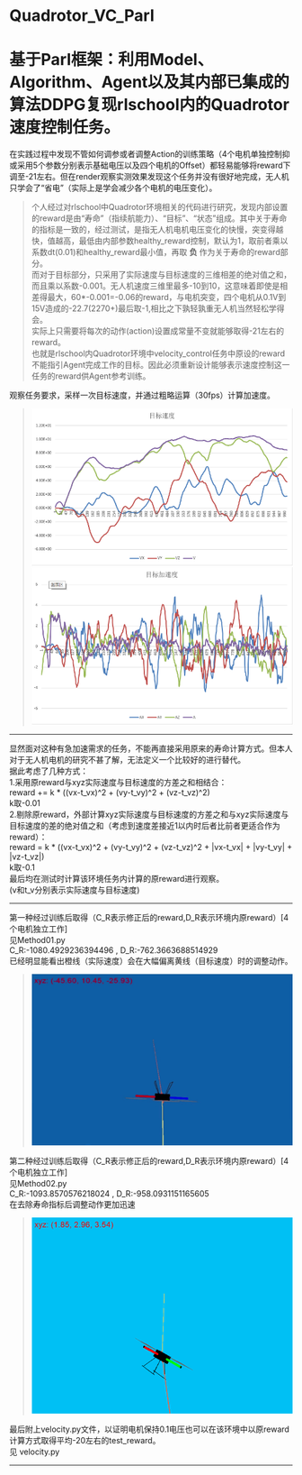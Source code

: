 # Quadrotor_VC_Parl
基于Parl框架：利用Model、Algorithm、Agent以及其内部已集成的算法DDPG复现rlschool内的Quadrotor速度控制任务。
=
在实践过程中发现不管如何调参或者调整Action的训练策略（4个电机单独控制抑或采用5个参数分别表示基础电压以及四个电机的Offset）都轻易能够将reward下调至-21左右。但在render观察实测效果发现这个任务并没有很好地完成，无人机只学会了“省电”（实际上是学会减少各个电机的电压变化）。<br> 
>个人经过对rlschool中Quadrotor环境相关的代码进行研究，发现内部设置的reward是由“寿命”（指续航能力）、“目标”、“状态”组成。其中关于寿命的指标是一致的，经过测试，是指无人机电机电压变化的快慢，突变得越快，值越高，最低由内部参数healthy_reward控制，默认为1，取前者乘以系数dt(0.01)和healthy_reward最小值，再取  **负** 作为关于寿命的reward部分。<br> 
>而对于目标部分，只采用了实际速度与目标速度的三维相差的绝对值之和，而且乘以系数-0.001。无人机速度三维里最多-10到10，这意味着即使是相差得最大，60*-0.001=-0.06的reward，与电机突变，四个电机从0.1V到15V造成的-22.7(2270+)最后取-1,相比之下孰轻孰重无人机当然轻松学得会。<br> 
>实际上只需要将每次的动作(action)设置成常量不变就能够取得-21左右的reward。<br> 
>也就是rlschool内Quadrotor环境中velocity_control任务中原设的reward不能指引Agent完成工作的目标。因此必须重新设计能够表示速度控制这一任务的reward供Agent参考训练。<br> 

观察任务要求，采样一次目标速度，并通过粗略运算（30fps）计算加速度。<br> 
>![](https://github.com/solution-cn/pic/blob/master/V.png)<br>
>![](https://github.com/solution-cn/pic/blob/master/A.png)<br>

---
显然面对这种有急加速需求的任务，不能再直接采用原来的寿命计算方式。但本人对于无人机电机的研究不甚了解，无法定义一个比较好的进行替代。<br>
据此考虑了几种方式：<br> 
1.采用原reward与xyz实际速度与目标速度的方差之和相结合：<br> 
reward += k * ((vx-t_vx)^2 + (vy-t_vy)^2 + (vz-t_vz)^2)<br> 
k取-0.01<br> 
2.剔除原reward，外部计算xyz实际速度与目标速度的方差之和与xyz实际速度与目标速度的差的绝对值之和（考虑到速度差接近1以内时后者比前者更适合作为reward）：<br> 
reward = k *  ((vx-t_vx)^2 + (vy-t_vy)^2 + (vz-t_vz)^2 + |vx-t_vx| + |vy-t_vy| + |vz-t_vz|)<br> 
k取-0.1<br> 
最后均在测试时计算该环境任务内计算的原reward进行观察。<br> 
(v和t_v分别表示实际速度与目标速度)

---
第一种经过训练后取得（C_R表示修正后的reward,D_R表示环境内原reward）[4个电机独立工作]<br> 
见Method01.py<br> 
C_R:-1080.4929236394496 , D_R:-762.3663688514929<br> 
已经明显能看出橙线（实际速度）会在大幅偏离黄线（目标速度）时的调整动作。<br> 
>![](https://github.com/solution-cn/pic/blob/master/123.gif)  <br> 

第二种经过训练后取得（C_R表示修正后的reward,D_R表示环境内原reward）[4个电机独立工作]<br>
见Method02.py<br> 
C_R:-1093.8570576218024 , D_R:-958.0931151165605<br>
在去除寿命指标后调整动作更加迅速<br>
>![](https://github.com/solution-cn/pic/blob/master/L3.gif)  <br> 

最后附上velocity.py文件，以证明电机保持0.1电压也可以在该环境中以原reward计算方式取得平均-20左右的test_reward。<br>
见 velocity.py<br>

---
